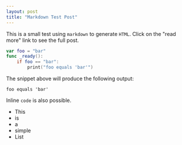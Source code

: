 ```yaml
---
layout: post
title: "Markdown Test Post"
---
```


This is a small test using `markdown` to generate `HTML`.
Click on the "read more" link to see the full post.

<!--more-->

```swift
var foo = "bar"
func _ready():
    if foo == "bar":
        print("foo equals 'bar'")
```

The snippet above will produce the following output:

```
foo equals 'bar'
```

Inline `code` is also possible.

- This
- is
- a
- simple
- List

